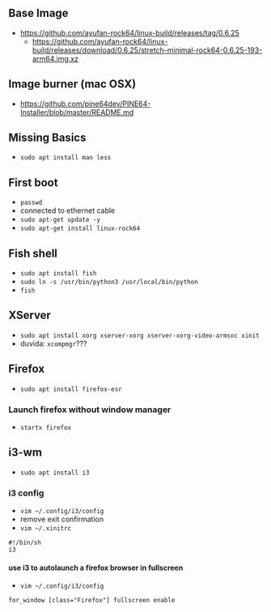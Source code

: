 
## Base Image

- https://github.com/ayufan-rock64/linux-build/releases/tag/0.6.25
  - https://github.com/ayufan-rock64/linux-build/releases/download/0.6.25/stretch-minimal-rock64-0.6.25-193-arm64.img.xz

## Image burner (mac OSX)
- https://github.com/pine64dev/PINE64-Installer/blob/master/README.md

## Missing Basics
- ``sudo apt install man less``

## First boot
 - ``passwd``
 - connected to ethernet cable
 - ``sudo apt-get update -y``
 - ``sudo apt-get install linux-rock64``

## Fish shell
 - ``sudo apt install fish``
 - ``sudo ln -s /usr/bin/python3 /usr/local/bin/python``
 - ``fish``
 
## XServer
 - ``sudo apt install xorg xserver-xorg xserver-xorg-video-armsoc xinit``
 - duvida: ``xcompmgr``???
 
## Firefox
  - ``sudo apt install firefox-esr``

### Launch firefox without window manager
  - ``startx firefox``

## i3-wm
  - ``sudo apt install i3``

### i3 config
  - ``vim ~/.config/i3/config``
  - remove exit confirmation
  - ``vim ~/.xinitrc``
```
#!/bin/sh
i3
```

#### use i3 to autolaunch a firefox browser in fullscreen 
- ``vim ~/.config/i3/config``
```
for_window [class="Firefox"] fullscreen enable
```



 
 
